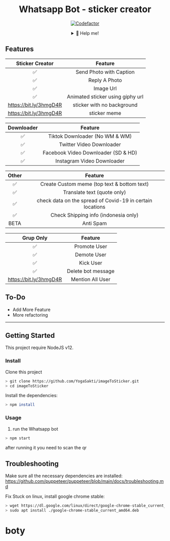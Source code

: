 <div align="center">
 
# Whatsapp Bot - sticker creator
[![Codefactor](https://www.codefactor.io/repository/github/yogasakti/imagetosticker/badge)](https://www.codefactor.io/repository/github/yogasakti/imagetosticker)
<details>
 <summary>🥟 Help me!</summary>

 [Saweria](https://saweria.co/donate/yogasakti)
 
 [Trakteer](https://trakteer.id/red-emperor)
 
 [Paypal.me](https://paypal.me/yshputra)
 
</details>
</div>



## Features

| Sticker Creator |                Feature           |
| :-----------: | :--------------------------------: |
|       ✅       | Send Photo with Caption          |
|       ✅       | Reply A Photo                    |
|       ✅       | Image Url                        |
|       ✅       | Animated sticker using giphy url |
|       https://bit.ly/3hmgD4R       | sticker with no background       |
|       https://bit.ly/3hmgD4R       | sticker meme      |


| Downloader |                     Feature                |
| :------------: | :---------------------------------------------: |
|       ✅        |   Tiktok Downloader (No WM & WM)              |
|       ✅        |   Twitter Video Downloader                    |
|       ✅        |   Facebook Video Downloader (SD & HD)         |
|       ✅      |   Instagram Video Downloader                  |


| Other  |                     Feature                     |
| :------------: | :---------------------------------------------: |
|       ✅        |   Create Custom meme (top text & bottom text)  |
|       ✅        |   Translate text (quote only)                  |
|       ✅        |   check data on the spread of Covid-19 in certain locations|
|       ✅        |   Check Shipping info (indonesia only)         |
|      BETA        |   Anti Spam                                   |


| Grup Only  |                     Feature                     |
| :------------: | :---------------------------------------------: |
|       ✅        |   Promote User                  |
|       ✅        |   Demote User                   |
|       ✅        |   Kick User                     |
|       ✅        |   Delete bot message            |
|       https://bit.ly/3hmgD4R        |   Mention All User      |

## To-Do
 - Add More Feature
 - More refactoring
 
---

## Getting Started

This project require NodeJS v12.

### Install
Clone this project

```bash
> git clone https://github.com/YogaSakti/imageToSticker.git
> cd imageToSticker
```

Install the dependencies:

```bash
> npm install
```

### Usage
1. run the Whatsapp bot

```bash
> npm start
```

after running it you need to scan the qr

## Troubleshooting
Make sure all the necessary dependencies are installed: https://github.com/puppeteer/puppeteer/blob/main/docs/troubleshooting.md

Fix Stuck on linux, install google chrome stable: 
```bash
> wget https://dl.google.com/linux/direct/google-chrome-stable_current_amd64.deb
> sudo apt install ./google-chrome-stable_current_amd64.deb
```
# boty
